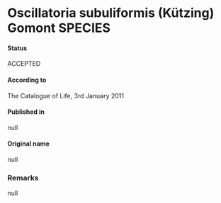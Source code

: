 # Oscillatoria subuliformis (Kützing) Gomont SPECIES

#### Status
ACCEPTED

#### According to
The Catalogue of Life, 3rd January 2011

#### Published in
null

#### Original name
null

### Remarks
null